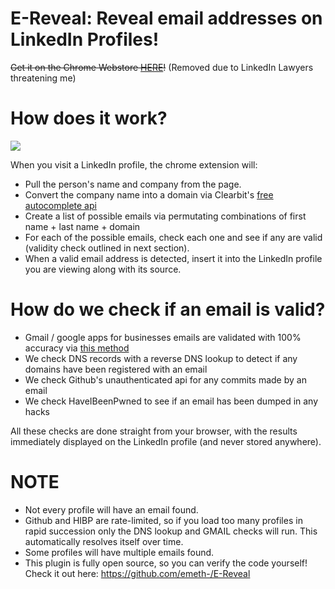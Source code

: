 # E-Reveal: Reveal email addresses on LinkedIn Profiles!

~~Get it on the Chrome Webstore [HERE](https://chrome.google.com/webstore/detail/e-reveal/cfjoijpnimmgcijcofonhdipdppipppl)!~~ (Removed due to LinkedIn Lawyers threatening me)

# How does it work?

![](https://raw.githubusercontent.com/emeth-/E-Reveal/master/howitworks/E-Reveal.png)

When you visit a LinkedIn profile, the chrome extension will:

- Pull the person's name and company from the page.
- Convert the company name into a domain via Clearbit's [free autocomplete api](https://clearbit.com/docs#autocomplete-api)
- Create a list of possible emails via permutating combinations of  first name + last name + domain
- For each of the possible emails, check each one and see if any are valid (validity check outlined in next section).
- When a valid email address is detected, insert it into the LinkedIn profile you are viewing along with its source.

# How do we check if an email is valid?

- Gmail / google apps for businesses emails are validated with 100% accuracy via [this method](https://blog.0day.rocks/abusing-gmail-to-get-previously-unlisted-e-mail-addresses-41544b62b2)
- We check DNS records with a reverse DNS lookup to detect if any domains have been registered with an email
- We check Github's unauthenticated api for any commits made by an email
- We check HaveIBeenPwned to see if an email has been dumped in any hacks

All these checks are done straight from your browser, with the results immediately displayed on the LinkedIn profile (and never stored anywhere).

# NOTE

- Not every profile will have an email found.
- Github and HIBP are rate-limited, so if you load too many profiles in rapid succession only the DNS lookup and GMAIL checks will run. This automatically resolves itself over time.
- Some profiles will have multiple emails found.
- This plugin is fully open source, so you can verify the code yourself! Check it out here: https://github.com/emeth-/E-Reveal
